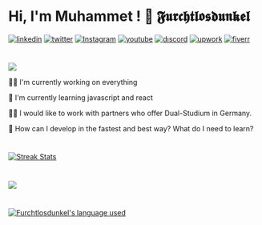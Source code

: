
# Hi, I'm Muhammet ! 👋 𝕱𝖚𝖗𝖈𝖍𝖙𝖑𝖔𝖘𝖉𝖚𝖓𝖐𝖊𝖑



<!-- [![portfolio](https://img.shields.io/badge/my_portfolio-000?style=for-the-badge&logo=ko-fi&logoColor=fff)](#) -->
[![linkedin](https://img.shields.io/badge/linkedin-000?style=for-the-badge&logo=linkedin&logoColor=blue)](https://www.linkedin.com/in/muhammet-%C3%B6zt%C3%BCrk-85939a241/)
[![twitter](https://img.shields.io/badge/twitter-000?style=for-the-badge&logo=twitter&logoColor=0080ff)](#)
[![Instagram](https://img.shields.io/badge/Instagram-000?style=for-the-badge&logo=Instagram&logoColor=pruple)](#)
[![youtube](https://img.shields.io/badge/youtube-000?style=for-the-badge&logo=youtube&logoColor=FF0000)](https://www.youtube.com/@Furchtlosdunkel)
[![dıscord](https://img.shields.io/badge/Discord-000?style=for-the-badge&logo=discord&logoColor=fff)](https://discord.gg/6RUmsk5dYe)
[![upwork](https://img.shields.io/badge/upwork-000?style=for-the-badge&logo=upwork&logoColor=darkgreen)](https://www.upwork.com/freelancers/~013c7ea9f7b193c795)
[![fiverr](https://img.shields.io/badge/fiverr-000?style=for-the-badge&logo=fiverr&logoColor=green)](https://www.fiverr.com/furchtlosdunkel?up_rollout=true)
#
<!-- Typing SVG by DenverCoder1 - https://github.com/DenverCoder1/readme-typing-svg -->
<p align="start">
<!--   <a href="https://github.com/DenverCoder1/readme-typing-svg"> -->
    <img src="https://readme-typing-svg.herokuapp.com?color=*&width=380&height=45&lines=Open-Source+Enthusiast;Learning+In+Public;Empowering+Others;Nice+To+Meet+You+...&center=true"></a>
</p>


👩‍💻 I'm currently working on everything

🧠 I'm currently learning javascript and react

👯‍♀️ I would like to work with partners who offer Dual-Studium in Germany.

🤔 How can I develop in the fastest and best way? What do I need to learn?


#
  <a href="https://github.com/Furchtlosdunkel"><img alt="Streak Stats" src="https://github-readme-streak-stats.herokuapp.com/?user=Furchtlosdunkel&theme=highcontrast"/></a>
  
  
# 
<a href="https://github.com/Furchtlosdunkel"><img src="https://github-readme-stats.vercel.app/api?username=Furchtlosdunkel&show_icons=true&theme=vision-friendly-dark"/>

#

 <a href="https://github.com/Furchtlosdunkel?tab=repositories"><img alt="Furchtlosdunkel's language used" src="https://github-readme-stats.vercel.app/api/top-langs/?username=Furchtlosdunkel&layout=compact&langs_count=8&theme=vision-friendly-dark"/></a>
    
<!--   [![Top Langs](https://github-readme-stats.vercel.app/api/top-langs/?username=furchtlosdunkel&langs_count=8&theme=vision-friendly-dark)](https://github.com/Furchtlosdunkel?tab=repositories) -->
